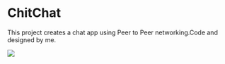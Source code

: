 ChitChat
========

This project creates a chat app using Peer to Peer networking.Code and designed by me.

<img src = "https://github.com/kNeerajPro/ChitChat/blob/master/Designs/AppIcon2%402x.png"></img>

